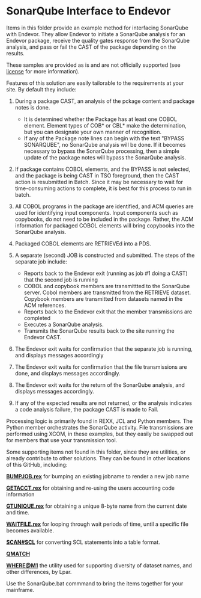 #  SonarQube Interface to Endevor

Items in this folder provide an example method for interfacing SonarQube with Endevor. They allow Endevor to initiate a SonarQube analysis for an Endevor package, receive the quality gates response from the SonarQube analysis, and pass or fail the CAST of the package depending on the results.

These samples are provided as is and are not officially supported (see [license](https://github.com/BroadcomMFD/broadcom-product-scripts/blob/main/LICENSE
) for more information).

Features of this solution are easily tailorable to the requirements at your site. By default they include:

1. During a package CAST, an analysis of the pckage content and package notes is done.
   -  It is determined whether the Package has at least one COBOL element. Element types of COB* or CBL* make the determination, but you can designate your own manner of recognition.
   -  If any of the Package note lines can begin with the text "BYPASS SONARQUBE", no SonarQube analysis will be done. If it becomes necessary to bypass the SonarQube processing, then a simple update of the package notes will bypass the SonarQube analysis.
2.  If package contains COBOL elements, and the BYPASS is not selected, and the package is being CAST in TSO foreground, then the CAST action is resubmitted in Batch. Since it may be necessary to wait for time-consuming actions to complete, it is best for this process to run in batch.
3. All COBOL programs in the package are identified, and ACM queries are used for identifying input components. Input components such as copybooks, do not need to be included in the package. Rather, the ACM information for packaged COBOL elements will bring copybooks into the SonarQube analysis.
4. Packaged COBOL elements are RETRIEVEd into a PDS.
5. A separate (second) JOB is constructed and submitted. The steps of the separate job include:
    - Reports back to the Endevor exit (running as job #1 doing a CAST) that the second job is running
    - COBOL and copybook members are transmittted to the SonarQube server. Cobol members are transmitted from the RETRIEVE dataset. Copybook members are transmitted from datasets named in the ACM references.  
    - Reports back to the Endevor exit that the member transmissions are completed
    - Executes a SonarQube analysis.
    - Transmits the SonarQube results back to the site running the Endevor CAST.

6. The Endevor exit waits for confirmation that the separate job is running, and displays messages accordingly
7. The Endevor exit waits for confirmation that the file transmissions are done, and displays messages accordingly.
8. The Endevor exit waits for the return of the SonarQube analysis, and displays messages accordingly.
9. If any of the expected results are not returned, or the analysis indicates a code analysis failure, the package CAST is made to Fail.

Processing logic is primarily found in REXX, JCL and Python members. The Python member orchestrates the SonarQube activity. File transmissions are performed using XCOM, in these examples, but they easily be swapped out for members that use your transmission tool. 

Some supporting items not found in this folder, since they are utilities, or already contribute to other solutions. They can be found in other locations of this GitHub, including:


**[BUMPJOB.rex](https://github.com/BroadcomMFD/broadcom-product-scripts/blob/main/endevor/Field-Developed-Programs/Processor-Tools-and-Processor-Snippets/BUMPJOB.rex)** for bumping an existing jobname to render a new job name


**[GETACCT.rex](https://github.com/BroadcomMFD/broadcom-product-scripts/blob/main/endevor/Automated-Test-Facility-Using-Test4Z/GETACCTC.rex)** for obtaining and re-using the users accounting code information

**[GTUNIQUE.rex](https://github.com/BroadcomMFD/broadcom-product-scripts/blob/main/endevor/Field-Developed-Programs/Processor-Tools-and-Processor-Snippets/GTUNIQUE.rex)** for obtaining a unique 8-byte name from the current date and time.

**[WAITFILE.rex](https://github.com/BroadcomMFD/broadcom-product-scripts/blob/main/endevor/Field-Developed-Programs/Miscellaneous-items/WAITFILE.rex)** for looping through wait periods of time, until a specific file becomes available. 

**[SCAN#SCL](https://github.com/BroadcomMFD/broadcom-product-scripts/blob/main/endevor/Field-Developed-Programs/Multi-Package-Reporting-and-Validations/SCAN%23SCL.rex)** for converting SCL statements  into a table format.

**[QMATCH]( )**

**[WHERE@M1](https://github.com/BroadcomMFD/broadcom-product-scripts/blob/main/endevor/Field-Developed-Programs/Package-Automation/WHERE%40M1.rex)** the utility used for supporting diversity of dataset names, and other differences, by Lpar.





Use the SonarQube.bat commmand to bring the items together for your mainframe.

 

